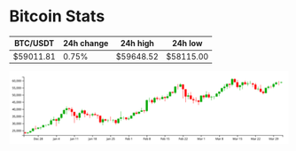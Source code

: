 # Bitcoin Stats

BTC/USDT|24h change|24h high|24h low|
|---|---|---|---|
|$59011.81|0.75%|$59648.52|$58115.00|

<img src="./chart.svg">
